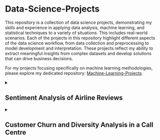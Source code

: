# Data-Science-Projects

This repository is a collection of data science projects, demonstrating my skills and experience in applying data analysis, machine learning, and statistical techniques to a variety of situations. This includes real-world scenarios. Each of the projects in this repository highlight different aspects of the data science workflow, from data collection and preprocessing to model development and interpretation. These projects reflect my ability to extract meaningful insights from complex datasets and develop solutions that can drive business decisions.

For my projects focusing specifically on machine learning methodologies, please explore my dedicated repository: [Machine-Learning-Projects](https://github.com/tk-0602/Machine-Learning-Projects).

<details>
  <summary><h2>Sentiment Analysis of Airline Reviews</h2></summary>
  
  This project is part of the [British Airways Data Science Virtual Experience on Forage](https://www.theforage.com/simulations/british-airways/data-science-yqoz) during which I applied data science techniques to analyse customer feedback and enable data-driven decision-making. This involved performing sentiment analysis on airline reviews, building machine learning models to predict the most important factors towards customers completing their bookings, and visualising key trends to inform improvements. For this, I used Python and natural language processing (NLP) techniques to extract insights from unstructured text data in the form of online reviews which I scraped and saved to a `.csv` file (the `data-BA_reviews.csv` file included in this repository). Overall, I developed a deeper understanding of how data science can be used in various industries (the aviation industry, in this case) to drive customer-focused decision-making, improve operational efficiency, and enhance the overall passenger experience.
  
  <details>
  <summary><h3>Task 1: Web Scraping and Sentiment Analysis</h3></summary>
  This notebook is the first task of a two-part project aimed at predicting customer booking behaviours. Here, the focus is on collecting raw data and preparing it for analysis. Using web scraping techniques, the notebook extracts reviews from a public website, processes the data to ensure cleanliness and consistency, and prepares it for use in predictive modelling.
  
  <break></break>
  
  The extracted data was processed and analysed using natural language processing (NLP) techniques to perform sentiment analysis to provide valuable insights into customer satisfaction and experience with British Airways.
  
  ### Key Features
  
  - Web scraping using `BeautifulSoup` and `requests` libraries to extract review data from Skytrax - collected a substantial number of reviews (3500), iterating through multiple pages dynamically, and stored them in the `data-BA_reviews.csv` file which is also included here.
  - Initial text preprocessing including trimming whitespace as well as removing HTML tags, special characters, and stopwords.
  - Advanced data visualisation techniques using Matplotlib and Seaborn to present findings effectively as histograms and wordclouds (utilising the `wordcloud` library). 
  
  ### Results
  
  - Successfully scraped and cleaned a dataset containing reviews, bulding techniques and gaining experience for subsequent predictive analysis.
  - Visualised sentiment distribution across various aspects of the airline service.
  - Created a wordcloud to highlight frequently mentioned positive and negative aspects.
  - Demonstrated the feasibility of automating data collection from dynamic web pages.
  
  <img src = "British-Airways-Data-Science/BA Data Science plots/01 Web Scraping and Sentiment Analysis/Reviews_per_Score.png">
  
  <img src = "British-Airways-Data-Science/BA Data Science plots/01 Web Scraping and Sentiment Analysis/Wordcloud.png">
  
  ### Applications
  
  In the context of this Virtal Experience Program:
  
  - Enhance customer experience by addressing common pain points identified in negative reviews.
  - Inform targeted marketing strategies based on positive aspects highlighted by customers.
  - Present the ability to benchmark against competitors by comparing sentiment scores.
  
  How this will add to my data analysis and data science experience:
  
  - The web scraping techniques can be adapted to collect data from other domains, such as e-commerce, social media, or news sites.
  - The cleaned and structured data produced from this can serve as input for text analysis, sentiment analysis, or predictive modelling in various contexts (e.g. to create and train an RNN for predicting the next word in similar reviews).
  
  ### Potential Extensions
  
  - Implement advanced NLP techniques like topic modeling to automatically categorize review content.
  - Develop an automated solution by extending the use of the `BeautifulSoup` library here as well as adding real-time sentiment monitoring to track changes in customer satisfaction on a more granular level.
  - Integrate sentiment analysis results with other data sources (e.g. flight data and customer demographics) to provide more comprehensive insights
  - Create an interactive dashboard for easy exploration of sentiment trends and patterns.
  </details>
  
  <details>
  <summary><h3>Task 2: Predictive Modeling of Customer Bookings</h3></summary>
  This notebook represents the second part of the project of understanding and predicting customer booking behaviours. It builds on the foundational data exploration conducted in Part 1 and implements machine learning solutions that address a specific predictive task: determining whether a customer will complete a booking.
  
  ### Key Features
  
  - Performed data cleaning and transformation, including handling missing values, feature engineering, and encoding categorical variables.
  - Highlighted distributions and potential features in the data using bar graphs, boxplots, and kernel density estimate (KDE) plots scatter plots created with the `matplotlib` and `seaborn` libraries.
  - Implemented supervised learning models using scikit-learn and conducted hyperparameter tuning via grid search to optimise model performance.
  - Evaluated models using metrics such as accuracy, precision, recall, and F1 score.
  
  ### Results
  - The trained models successfully predicted customer booking outcomes with high accuracy (0.85 and 0.83 before and after hyperparameter optimisation, respecitvely).
  - In between the two, XGBoost with hyperparameter optimisation made better predections as indicated by the models' F1 scores in particular where the initial model had an F1 score of 0.08 which then improved to 0.21 with hyperparameter optimisation. However, since this is still below 0.5, the model still had rather poor performance. This could perhaps be improved by creating more training data using data augmentation, further optimising the hyperparameters, or even using another model such as a Random Forest Classifier or simpler regression methods like Linear, Lasso, Ridge, etc. 
  - Feature importance analysis identified critical factors influencing booking behaviour, namely `purchase_lead` (the number of days in between the date of booking and the date of the flight) and `length_of_stay`.
  
  
  <img src = "British-Airways-Data-Science/BA Data Science plots/02 Predictive Modeling of Customer Bookings/Outliers_in_Numeric_Columns.png">
  
  Box plots to identify outliers in the numeric columns.
  
  <break></break>
  
  <img src = "British-Airways-Data-Science/BA Data Science plots/02 Predictive Modeling of Customer Bookings/Dist_of_Numerical_Data.png">
  
  Distributions of the numerical columns.
  
  <break></break>
  
  <img src = "British-Airways-Data-Science/BA Data Science plots/02 Predictive Modeling of Customer Bookings/Feature_Transformation.png">
  
  The distributions were not normal so feature transformation was performed so that the ML model will have better results.
  
  <break></break>
  
  <img align = "left" src = "British-Airways-Data-Science/BA Data Science plots/02 Predictive Modeling of Customer Bookings/XGBoost.png">
  
  Confusion matrix for the initial XGBoost Classifier:
  
  - Accuracy (Test Set): 0.85
  - Precision (Test Set): 0.42
  - Recall (Test Set): 0.04
  - F1-Score (Test Set): 0.08
  - roc_auc (test-proba): 0.52
  - roc_auc (train-proba): 0.53

  <br clear = "left"/>
  
  <break></break>
  
  <img align = "left" src = "British-Airways-Data-Science/BA Data Science plots/02 Predictive Modeling of Customer Bookings/XGBoost_with_Hyperparameter_Optimisation.png">
  
  Confusion matrix for the classifier after hyperparameter optimisation:
  
  - Accuracy (Test Set): 0.83
  - Precision (Test Set): 0.34
  - Recall (Test Set): 0.15
  - F1-Score (Test Set): 0.21
  - roc_auc (test-proba): 0.55
  - roc_auc (train-proba): 0.98

  <br clear = "left"/>
  
  <break></break>
  
  <img src = "British-Airways-Data-Science/BA Data Science plots/02 Predictive Modeling of Customer Bookings/Feature_Importance.png">
  
  Results of the most important features determined by the model.
  
  ### Applications
  
  - Enhance the booking experience by prioritising features important to customers within the user interface.
  - Optimise pricing strategies by identifing price sensitivities in different customer segments. This can also include personalising marketing campaigns (e.g. loyalty programs and special offers) by targeting customers with a higher likelihood of purchasing.
  - Extend the data analysis and ML models into a real-time predictive system in which the models (and hyperparameters) constantly update as live data is added.
  
  ### Potential Extensions
  
  - Compare the current models with other types such as Random Forest.
  - Explore data augmentation techniques to increase the training and test data samples.
  - Implement deep learning approaches such as neural networks for potentially higher accuracy.
  - Utilise ensemble methods for potentially improved performance by directly combining the predictions from multiple models or even combining the predictions from models trained on different representations of the data.
  - Incorporate additional data sources like macroeconomic indicators or competitor pricing to enhance the model's predictive power.
  </details>

</details>

<details>
  <summary><h2>Customer Churn and Diversity Analysis in a Call Centre</h2></summary>
  
  This project is part of the [PwC Switzerland Power BI Virtual Case Experience on Forage](https://www.theforage.com/simulations/pwc-ch/power-bi-cqxg). During this I utilised data visualisation, automation, and data cleaning techniques to address real-world business challenges. The project involved developing a series of interactive Power BI dashboards focusing on Call Centre Trends, Customer Retention, and Diversity & Inclusion. These dashboards were designed to provide actionable insights into key aspects of business operations and, in this case, help identify patterns in customer behaviour, optimise retention strategies, and assess inclusivity within the workplace. By leveraging the power of clear and easy-to-understand visuals, I was able to present the insights within the datasets in a way that can support informed decision-making, highlight areas for improvement, and suggest avenues for innovation. In the end, this virtual case experience strengthened my ability to apply data analytics in a business context and also boosted my rather limited prior knowledge of Microsoft Power BI to a much more comfortable level.
 
  > **Note: To view and interact with these dashboards, Power BI Desktop is required.** <br>Download the `.pbix` files corresponding to each task and open them with Power BI Desktop. Although the datasets are also included here, they have beenn loaded into the dashboard files, so no additional setup is needed after opening the `.pbix` files to explore the visualisations.

  ### Call Centre Trends
  This first dashboard provides an in-depth analysis of call centre operations by highlighting key metrics such as average customer satisfaction (overall, by topic, and by agent), average call volumes over a day, and agent performance. By identifying trends and inefficiencies using these visuals, data-driven decision can be made to enhance service quality and operational efficiency.
  
  <img src = "PwC-Power-BI/Dashboard screenshots/Call_Centre_Trends_Analysis_1.png">
  
  ### Customer Retention
  Developed in response to a request from the telecom's Retention Manager, the second dashboard presents important insights into customer loyalty and retention. By visualising patterns in customer behaviour, it helps predict customer churn risk and suggests actionable strategies to improve retention.
  
  <img src = "PwC-Power-BI/Dashboard screenshots/Customer_Churn_and_Risk_Analysis_1.png">
  <img src = "PwC-Power-BI/Dashboard screenshots/Customer_Churn_and_Risk_Analysis_2.png">
  <img src = "PwC-Power-BI/Dashboard screenshots/Customer_Churn_and_Risk_Analysis_3.png">
  
  ### Diversity & Inclusion
  Finally, the third dashboard focuses on the telecom client’s objective of improving the gender balance at the executive management level. Therefore, the dashboard visualises metrics which highlight diversity and inclusion. Consequently, this brings attention to current trends in terms of representation at all levels throughout the company and also accentuatesareas which need improvement.
  
  <img src = "PwC-Power-BI/Dashboard screenshots/Diversity_and_Inclusion_1.png">
  <img src = "PwC-Power-BI/Dashboard screenshots/Diversity_and_Inclusion_2.png">
  <img src = "PwC-Power-BI/Dashboard screenshots/Diversity_and_Inclusion_3.png">
</details>
